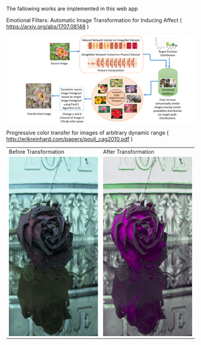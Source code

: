 The fallowing works are implemented in this web app




Emotional Filters: Automatic Image Transformation for Inducing Affect ( https://arxiv.org/abs/1707.08148 )

<img src="https://github.com/safithetechi/Emo_Filters/blob/master/ImagesForReadMe/Screenshot%20from%202020-03-09%2013-46-03.png?raw=true">


Progressive color transfer for images of arbitrary dynamic range ( http://erikreinhard.com/papers/pouli_cag2010.pdf )





<table>
  <tr>
    <td>Before Transformation</td>
     <td>After Transformation</td>
  </tr>
  <tr>
    <td><img src="https://raw.githubusercontent.com/safithetechi/Emo_Filters/master/ImagesForReadMe/232.jpg" width=270 height=480/></td>
    <td><img src="https://github.com/safithetechi/Emo_Filters/blob/master/ImagesForReadMe/G9A8CV.jpg?raw=true" width=270 height=480/>
</td>
  </tr>
 </table>







